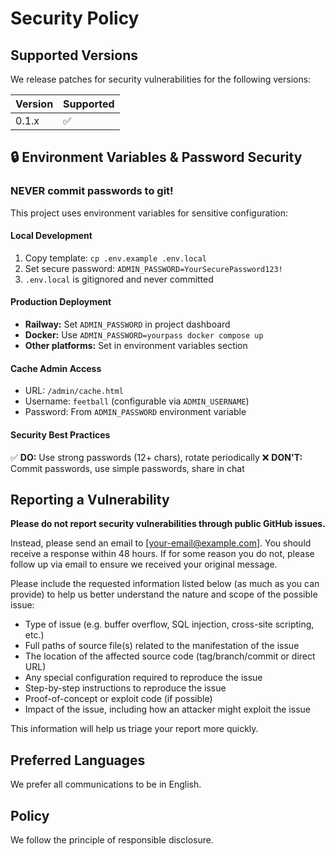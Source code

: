 # Security Policy

## Supported Versions

We release patches for security vulnerabilities for the following versions:

| Version | Supported          |
| ------- | ------------------ |
| 0.1.x   | :white_check_mark: |

## 🔒 Environment Variables & Password Security

### **NEVER commit passwords to git!**

This project uses environment variables for sensitive configuration:

#### Local Development
1. Copy template: `cp .env.example .env.local`
2. Set secure password: `ADMIN_PASSWORD=YourSecurePassword123!`
3. `.env.local` is gitignored and never committed

#### Production Deployment
- **Railway:** Set `ADMIN_PASSWORD` in project dashboard
- **Docker:** Use `ADMIN_PASSWORD=yourpass docker compose up`
- **Other platforms:** Set in environment variables section

#### Cache Admin Access
- URL: `/admin/cache.html`
- Username: `feetball` (configurable via `ADMIN_USERNAME`)
- Password: From `ADMIN_PASSWORD` environment variable

#### Security Best Practices
✅ **DO:** Use strong passwords (12+ chars), rotate periodically
❌ **DON'T:** Commit passwords, use simple passwords, share in chat

## Reporting a Vulnerability

**Please do not report security vulnerabilities through public GitHub issues.**

Instead, please send an email to [your-email@example.com]. You should receive a response within 48 hours. If for some reason you do not, please follow up via email to ensure we received your original message.

Please include the requested information listed below (as much as you can provide) to help us better understand the nature and scope of the possible issue:

* Type of issue (e.g. buffer overflow, SQL injection, cross-site scripting, etc.)
* Full paths of source file(s) related to the manifestation of the issue
* The location of the affected source code (tag/branch/commit or direct URL)
* Any special configuration required to reproduce the issue
* Step-by-step instructions to reproduce the issue
* Proof-of-concept or exploit code (if possible)
* Impact of the issue, including how an attacker might exploit the issue

This information will help us triage your report more quickly.

## Preferred Languages

We prefer all communications to be in English.

## Policy

We follow the principle of responsible disclosure.
